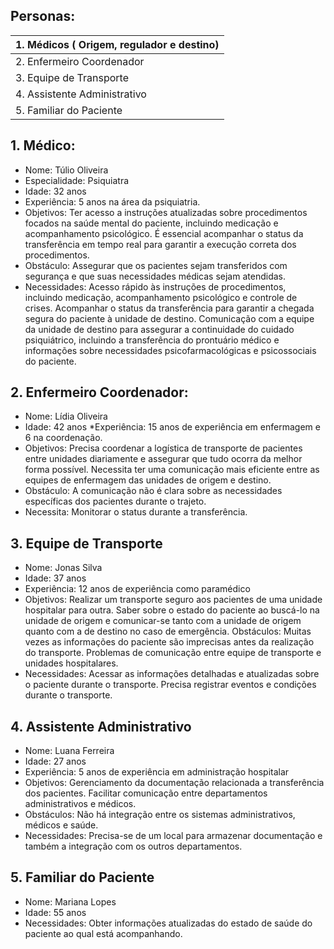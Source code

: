 ## Personas:

|1. Médicos ( Origem, regulador e destino)|
|:------------- |
|2. Enfermeiro Coordenador|
|3. Equipe de Transporte|
|4. Assistente Administrativo|
|5. Familiar do Paciente |

## 1. Médico: 
* Nome: Túlio Oliveira
* Especialidade: Psiquiatra
* Idade: 32 anos
* Experiência: 5 anos na área da psiquiatria.
* Objetivos: Ter acesso a instruções atualizadas sobre procedimentos focados na saúde mental do paciente, incluindo medicação e acompanhamento psicológico. É essencial acompanhar o status da transferência em tempo real para garantir a execução correta dos procedimentos. 
* Obstáculo: Assegurar que os pacientes sejam transferidos com segurança e que suas  necessidades médicas sejam atendidas.
* Necessidades: Acesso rápido às instruções de procedimentos, incluindo medicação, acompanhamento psicológico e controle de crises. Acompanhar o status da transferência para garantir a chegada segura do paciente à unidade de destino. Comunicação com a equipe da unidade de destino para assegurar a continuidade do cuidado psiquiátrico, incluindo a transferência do prontuário médico e informações sobre necessidades psicofarmacológicas e psicossociais do paciente.

## 2. Enfermeiro Coordenador:
* Nome: Lídia Oliveira
* Idade: 42 anos
*Experiência: 15 anos de experiência em enfermagem e 6 na coordenação.
* Objetivos: Precisa coordenar a logística de transporte de pacientes entre unidades diariamente e assegurar que tudo ocorra da melhor forma possível. Necessita ter uma comunicação mais eficiente entre as equipes de enfermagem das unidades de origem e destino.
* Obstáculo: A comunicação não é clara sobre as necessidades específicas dos pacientes durante o trajeto.
* Necessita: Monitorar o status durante a transferência. 

## 3. Equipe de Transporte
* Nome: Jonas Silva
* Idade: 37 anos
* Experiência: 12 anos de experiência como paramédico
* Objetivos: Realizar um transporte seguro aos pacientes de uma unidade hospitalar para outra. Saber sobre o estado do paciente ao buscá-lo na unidade de origem e comunicar-se tanto com a unidade de origem quanto com a de destino no caso de emergência.
Obstáculos: Muitas vezes as informações do paciente são imprecisas antes da realização do transporte. Problemas de comunicação entre equipe de transporte e unidades hospitalares. 
* Necessidades: Acessar as informações detalhadas e atualizadas sobre o paciente durante o transporte. Precisa registrar eventos e condições durante o transporte.

## 4. Assistente Administrativo
* Nome: Luana Ferreira
* Idade: 27 anos
* Experiência: 5 anos de experiência em administração hospitalar
* Objetivos: Gerenciamento da documentação relacionada a transferência dos pacientes. Facilitar comunicação entre departamentos administrativos e médicos.
* Obstáculos: Não há integração entre os sistemas administrativos, médicos e saúde. 
* Necessidades: Precisa-se de um local para armazenar documentação e também a integração com os outros departamentos. 

## 5. Familiar do Paciente
* Nome: Mariana Lopes
* Idade: 55 anos
* Necessidades: Obter informações atualizadas do estado de saúde do paciente ao qual está acompanhando. 

#
